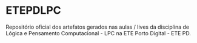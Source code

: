 # ETEPDLPC
Repositório oficial dos artefatos gerados nas aulas / lives da disciplina de Lógica e Pensamento Computacional - LPC na ETE Porto Digital - ETE PD.
